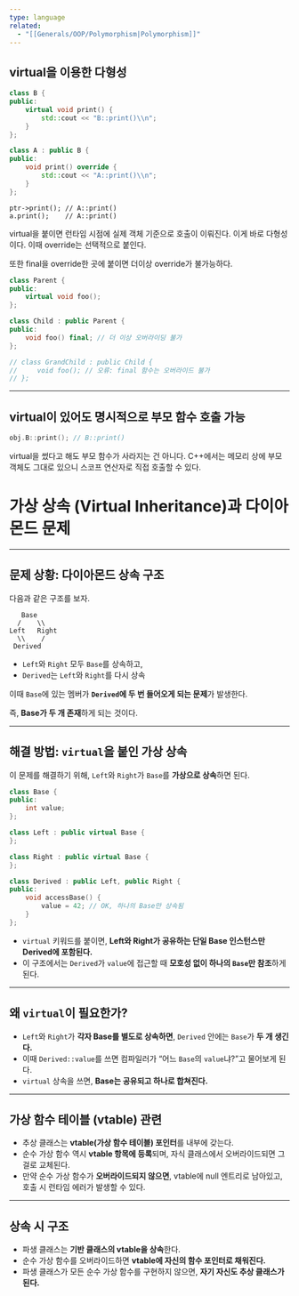 ```yaml
---
type: language
related:
  - "[[Generals/OOP/Polymorphism|Polymorphism]]"
---
```

## virtual을 이용한 다형성

```cpp
class B {
public:
    virtual void print() {
        std::cout << "B::print()\\n";
    }
};

class A : public B {
public:
    void print() override {
        std::cout << "A::print()\\n";
    }
};
```

```
ptr->print(); // A::print()
a.print();    // A::print()
```

virtual을 붙이면 런타임 시점에 실제 객체 기준으로 호출이 이뤄진다. 이게 바로 다형성이다. 이때 override는 선택적으로 붙인다.

또한 final을 override한 곳에 붙이면 더이상 override가 불가능하다.

```cpp
class Parent {
public:
    virtual void foo();
};

class Child : public Parent {
public:
    void foo() final; // 더 이상 오버라이딩 불가
};

// class GrandChild : public Child {
//     void foo(); // 오류: final 함수는 오버라이드 불가
// };
```

---

## virtual이 있어도 명시적으로 부모 함수 호출 가능

```cpp
obj.B::print(); // B::print()
```

virtual을 썼다고 해도 부모 함수가 사라지는 건 아니다. C++에서는 메모리 상에 부모 객체도 그대로 있으니 스코프 연산자로 직접 호출할 수 있다.

# 가상 상속 (Virtual Inheritance)과 다이아몬드 문제

---

## 문제 상황: 다이아몬드 상속 구조

다음과 같은 구조를 보자.

```
   Base
  /    \\
Left   Right
  \\    /
 Derived
```

- `Left`와 `Right` 모두 `Base`를 상속하고,
- `Derived`는 `Left`와 `Right`를 다시 상속

이때 `Base`에 있는 멤버가 **`Derived`에 두 번 들어오게 되는 문제**가 발생한다.

즉, **Base가 두 개 존재**하게 되는 것이다.

---

## 해결 방법: `virtual`을 붙인 가상 상속

이 문제를 해결하기 위해, `Left`와 `Right`가 `Base`를 **가상으로 상속**하면 된다.

```cpp
class Base {
public:
    int value;
};

class Left : public virtual Base {
};

class Right : public virtual Base {
};

class Derived : public Left, public Right {
public:
    void accessBase() {
        value = 42; // OK, 하나의 Base만 상속됨
    }
};
```

- `virtual` 키워드를 붙이면, **Left와 Right가 공유하는 단일 Base 인스턴스만 Derived에 포함된다.**
- 이 구조에서는 `Derived`가 `value`에 접근할 때 **모호성 없이 하나의 `Base`만 참조**하게 된다.

---

## 왜 `virtual`이 필요한가?

- `Left`와 `Right`가 **각자 Base를 별도로 상속하면**, `Derived` 안에는 `Base`가 **두 개 생긴다.**
- 이때 `Derived::value`를 쓰면 컴파일러가 “어느 `Base`의 `value`냐?”고 물어보게 된다.
- `virtual` 상속을 쓰면, **Base는 공유되고 하나로 합쳐진다.**

---

## 가상 함수 테이블 (vtable) 관련

- 추상 클래스는 **vtable(가상 함수 테이블) 포인터**를 내부에 갖는다.
- 순수 가상 함수 역시 **vtable 항목에 등록**되며, 자식 클래스에서 오버라이드되면 그걸로 교체된다.
- 만약 순수 가상 함수가 **오버라이드되지 않으면**, vtable에 null 엔트리로 남아있고, 호출 시 런타임 에러가 발생할 수 있다.

---

## 상속 시 구조

- 파생 클래스는 **기반 클래스의 vtable을 상속**한다.
- 순수 가상 함수를 오버라이드하면 **vtable에 자신의 함수 포인터로 채워진다.**
- 파생 클래스가 모든 순수 가상 함수를 구현하지 않으면, **자기 자신도 추상 클래스가 된다.**